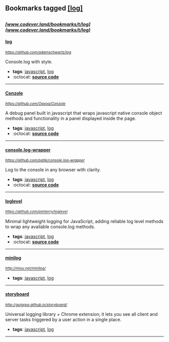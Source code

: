 ## Bookmarks tagged [[log]](https://www.codever.land/search?q=[log])

_<sup><sup>[www.codever.land/bookmarks/t/log](www.codever.land/bookmarks/t/log)</sup></sup>_
---
#### [log](https://github.com/adamschwartz/log)
_<sup>https://github.com/adamschwartz/log</sup>_

Console.log with style.
* **tags**: [javascript](../tagged/javascript.md), [log](../tagged/log.md)
* :octocat: **[source code](https://github.com/adamschwartz/log)**
---
#### [Conzole](https://github.com/Oaxoa/Conzole)
_<sup>https://github.com/Oaxoa/Conzole</sup>_

A debug panel built in javascript that wraps javascript native console object methods and functionality in a panel displayed inside the page.
* **tags**: [javascript](../tagged/javascript.md), [log](../tagged/log.md)
* :octocat: **[source code](https://github.com/Oaxoa/Conzole)**
---
#### [console.log-wrapper](https://github.com/patik/console.log-wrapper)
_<sup>https://github.com/patik/console.log-wrapper</sup>_

Log to the console in any browser with clarity.
* **tags**: [javascript](../tagged/javascript.md), [log](../tagged/log.md)
* :octocat: **[source code](https://github.com/patik/console.log-wrapper)**
---
#### [loglevel](https://github.com/pimterry/loglevel)
_<sup>https://github.com/pimterry/loglevel</sup>_

Minimal lightweight logging for JavaScript, adding reliable log level methods to wrap any available console.log methods.
* **tags**: [javascript](../tagged/javascript.md), [log](../tagged/log.md)
* :octocat: **[source code](https://github.com/pimterry/loglevel)**
---
#### [minilog](http://mixu.net/minilog/)
_<sup>http://mixu.net/minilog/</sup>_

* **tags**: [javascript](../tagged/javascript.md), [log](../tagged/log.md)
---
#### [storyboard](http://guigrpa.github.io/storyboard/)
_<sup>http://guigrpa.github.io/storyboard/</sup>_

Universal logging library + Chrome extension; it lets you see all client and server tasks triggered by a user action in a single place.
* **tags**: [javascript](../tagged/javascript.md), [log](../tagged/log.md)
---
